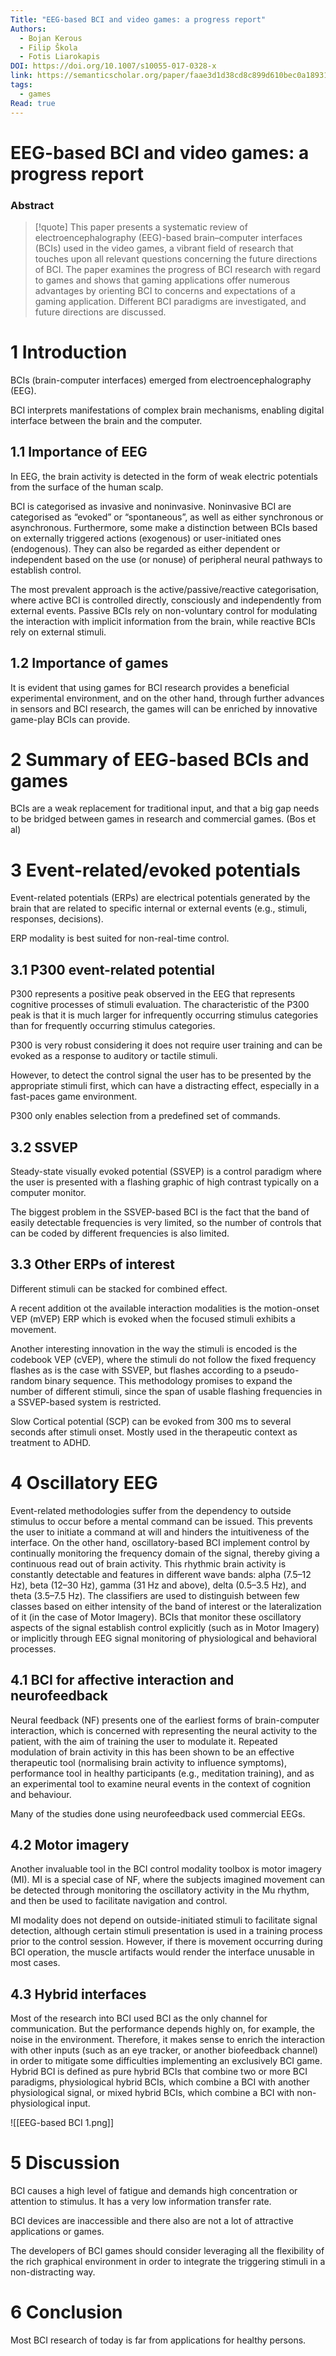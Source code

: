```yaml
---
Title: "EEG-based BCI and video games: a progress report"
Authors:
  - Bojan Kerous
  - Filip Škola
  - Fotis Liarokapis
DOI: https://doi.org/10.1007/s10055-017-0328-x
link: https://semanticscholar.org/paper/faae3d1d38cd8c899d610bec0a18931b5da78ab3
tags:
  - games
Read: true
---
```

# EEG-based BCI and video games: a progress report

### Abstract
>[!quote] This paper presents a systematic review of electroencephalography (EEG)-based brain–computer interfaces (BCIs) used in the video games, a vibrant field of research that touches upon all relevant questions concerning the future directions of BCI. The paper examines the progress of BCI research with regard to games and shows that gaming applications offer numerous advantages by orienting BCI to concerns and expectations of a gaming application. Different BCI paradigms are investigated, and future directions are discussed.


# 1 Introduction

BCIs (brain-computer interfaces) emerged from electroencephalography (EEG). 

BCI interprets manifestations of complex brain mechanisms, enabling digital interface between the brain and the computer.

## 1.1 Importance of EEG

In EEG, the brain activity is detected in the form of weak electric potentials from the surface of the human scalp. 

BCI is categorised as invasive and noninvasive. Noninvasive BCI are categorised as “evoked” or “spontaneous”, as well as either synchronous or asynchronous. Furthermore, some make a distinction between BCIs based on externally triggered actions (exogenous) or user-initiated ones (endogenous). They can also be regarded as either dependent or independent based on the use (or nonuse) of peripheral neural pathways to establish control. 

The most prevalent approach is the active/passive/reactive categorisation, where active BCI is controlled directly, consciously and independently from external events. Passive BCIs rely on non-voluntary control for modulating the interaction with implicit information from the brain, while reactive BCIs rely on external stimuli.

## 1.2 Importance of games

It is evident that using games for BCI research provides a beneficial experimental environment, and on the other hand, through further advances in sensors and BCI research, the games will can be enriched by innovative game-play BCIs can provide.

# 2 Summary of EEG-based BCIs and games

BCIs are a weak replacement for traditional input, and that a big gap needs to be bridged between games in research and commercial games. (Bos et al)

# 3 Event-related/evoked potentials

Event-related potentials (ERPs) are electrical potentials generated by the brain that are related to specific internal or external events (e.g., stimuli, responses, decisions).

ERP modality is best suited for non-real-time control.

## 3.1 P300 event-related potential

P300 represents a positive peak observed in the EEG that represents cognitive processes of stimuli evaluation. The characteristic of the P300 peak is that it is much larger for infrequently occurring stimulus categories than for frequently occurring stimulus categories.

P300 is very robust considering it does not require user training and can be evoked as a response to auditory or tactile stimuli.

However, to detect the control signal the user has to be presented by the appropriate stimuli first, which can have a distracting effect, especially in a fast-paces game environment.

P300 only enables selection from a predefined set of commands. 

## 3.2 SSVEP

Steady-state visually evoked potential (SSVEP) is a control paradigm where the user is presented with a flashing graphic of high contrast typically on a computer monitor.

The biggest problem in the SSVEP-based BCI is the fact that the band of easily detectable frequencies is very limited, so the number of controls that can be coded by different frequencies is also limited.

## 3.3 Other ERPs of interest

Different stimuli can be stacked for combined effect. 

A recent addition ot the available interaction modalities is the motion-onset VEP (mVEP) ERP which is evoked when the focused stimuli exhibits a movement.

Another interesting innovation in the way the stimuli is encoded is the codebook VEP (cVEP), where the stimuli do not follow the fixed frequency flashes as is the case with SSVEP, but flashes according to a pseudo-random binary sequence. This methodology promises to expand the number of different stimuli, since the span of usable flashing frequencies in a SSVEP-based system is restricted.

Slow Cortical potential (SCP) can be evoked from 300 ms to several seconds after stimuli onset. Mostly used in the therapeutic context as treatment to ADHD.

# 4 Oscillatory EEG

Event-related methodologies suffer from the dependency to outside stimulus to occur before a mental command can be issued. This prevents the user to initiate a command at will and hinders the intuitiveness of the interface. On the other hand, oscillatory-based BCI implement control by continually monitoring the frequency domain of the signal, thereby giving a continuous read out of brain activity. This rhythmic brain activity is constantly detectable and features in different wave bands: alpha (7.5–12 Hz), beta (12–30 Hz), gamma (31 Hz and above), delta (0.5–3.5 Hz), and theta
(3.5–7.5 Hz). The classifiers are used to distinguish between few classes based on either intensity of the band of interest or the lateralization of it (in the case of Motor Imagery). BCIs that monitor these oscillatory aspects of the signal establish control explicitly (such as in Motor Imagery) or implicitly through EEG signal monitoring of physiological and behavioral processes.

## 4.1 BCI for affective interaction and neurofeedback

Neural feedback (NF) presents one of the earliest forms of brain-computer interaction, which is concerned with representing the neural activity to the patient, with the aim of training the user to modulate it. Repeated modulation of brain activity in this has been shown to be an effective therapeutic tool (normalising brain activity to influence symptoms), performance tool in healthy participants (e.g., meditation training), and as an experimental tool to examine neural events in the context of cognition and behaviour. 

Many of the studies done using neurofeedback used commercial EEGs. 

## 4.2 Motor imagery

Another invaluable tool in the BCI control modality toolbox is motor imagery (MI). MI is a special case of NF, where the subjects imagined movement can be detected through monitoring the oscillatory activity in the Mu rhythm, and then be used to facilitate navigation and control.

MI modality does not depend on outside-initiated stimuli to facilitate signal detection, although certain stimuli presentation is used in a training process prior to the control session. However, if there is movement occurring during BCI operation, the muscle artifacts would render the interface unusable in most cases. 

## 4.3 Hybrid interfaces

Most of the research into BCI used BCI as the only channel for communication. But the performance depends highly on, for example, the noise in the environment. Therefore, it makes sense to enrich the interaction with other inputs (such as an eye tracker, or another biofeedback channel) in order to mitigate some difficulties implementing an exclusively BCI game. Hybrid BCI is defined as pure hybrid BCIs that combine two or more BCI paradigms, physiological hybrid BCIs, which combine a BCI with another physiological signal, or mixed hybrid BCIs, which combine a BCI with non-physiological input.

![[EEG-based BCI 1.png]]
# 5 Discussion

BCI causes a high level of fatigue and demands high concentration or attention to stimulus. It has a very low information transfer rate. 

BCI devices are inaccessible and there also are not a lot of attractive applications or games. 

The developers of BCI games should consider leveraging all the flexibility of the rich graphical environment in order to integrate the triggering stimuli in a non-distracting way. 

# 6 Conclusion

Most BCI research of today is far from applications for healthy persons.